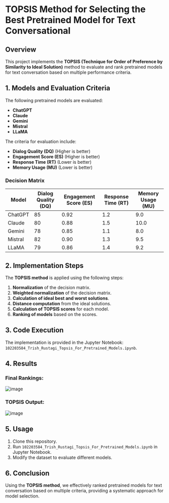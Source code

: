 # TOPSIS Method for Selecting the Best Pretrained Model for Text Conversational

## Overview
This project implements the **TOPSIS (Technique for Order of Preference by Similarity to Ideal Solution)** method to evaluate and rank pretrained models for text conversation based on multiple performance criteria.

## 1. Models and Evaluation Criteria
The following pretrained models are evaluated:
- **ChatGPT**
- **Claude**
- **Gemini**
- **Mistral**
- **LLaMA**

The criteria for evaluation include:
- **Dialog Quality (DQ)** (Higher is better)
- **Engagement Score (ES)** (Higher is better)
- **Response Time (RT)** (Lower is better)
- **Memory Usage (MU)** (Lower is better)

### Decision Matrix
| Model   | Dialog Quality (DQ) | Engagement Score (ES) | Response Time (RT) | Memory Usage (MU) |
|---------|---------------------|---------------------|-----------------|-----------------|
| ChatGPT | 85                  | 0.92                | 1.2             | 9.0             |
| Claude  | 80                  | 0.88                | 1.5             | 10.0            |
| Gemini  | 78                  | 0.85                | 1.1             | 8.0             |
| Mistral | 82                  | 0.90                | 1.3             | 9.5             |
| LLaMA   | 79                  | 0.86                | 1.4             | 9.2             |


## 2. Implementation Steps
The **TOPSIS method** is applied using the following steps:
1. **Normalization** of the decision matrix.
2. **Weighted normalization** of the decision matrix.
3. **Calculation of ideal best and worst solutions**.
4. **Distance computation** from the ideal solutions.
5. **Calculation of TOPSIS scores** for each model.
6. **Ranking of models** based on the scores.

## 3. Code Execution
The implementation is provided in the Jupyter Notebook: `102203584_Trish_Rustagi_Topsis_For_Pretrained_Models.ipynb`.

## 4. Results
### Final Rankings:
![image](https://github.com/user-attachments/assets/896d251c-47eb-4ceb-867c-5a81c8ccec67)


### TOPSIS Output:
![image](https://github.com/user-attachments/assets/1698dbaf-8c50-4273-a20b-9c55ef9aa08a)


## 5. Usage
1. Clone this repository.
2. Run `102203584_Trish_Rustagi_Topsis_For_Pretrained_Models.ipynb` in Jupyter Notebook.
3. Modify the dataset to evaluate different models.

## 6. Conclusion
Using the **TOPSIS method**, we effectively ranked pretrained models for text conversation based on multiple criteria, providing a systematic approach for model selection.
